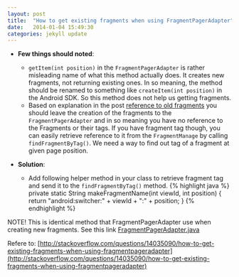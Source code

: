 ```yaml
---
layout: post
title:  "How to get existing fragments when using FragmentPagerAdapter"
date:   2014-01-04 15:49:30
categories: jekyll update
---
```


* **Few things should noted**:
    * `getItem(int position)` in the `FragmentPagerAdapter` is rather misleading name of what this
    method actually does. It creates new fragments, not returning existing ones. In so meaning, the
    method should be renamed to something like `createItem(int position)` in the Android SDK. So
    this method does not help us getting fragments.
    * Based on explanation in the post [reference to old fragments][refere to old Fragment] you 
    should leave the creation of the fragments to the 
    `FragmentPagerAdapter` and in so meaning you have no reference to the Fragments or their tags. 
    If you have fragment tag though, you can easily retrieve reference to it from the `FragmentManage`
    by calling `findFragmentByTag()`. We need a way to find out tag of a fragment at given page 
    position.  

* **Solution**:

    * Add following helper method in your class to retrieve fragment tag and send it to the
    `findFragmentByTag()` method.
{% highlight java %}
private static String makeFragmentName(int viewId, int position) {
     return "android:switcher:" + viewId + ":" + position;
}
{% endhighlight %}  

NOTE! This is identical method that FragmentPagerAdapter use when creating new fragments. See this link [FragmentPagerAdapter.java][FragmentPagerAdapter]    
  
Refere to: [http://stackoverflow.com/questions/14035090/how-to-get-existing-fragments-when-using-fragmentpageradapter](http://stackoverflow.com/questions/14035090/how-to-get-existing-fragments-when-using-fragmentpageradapter)

[refere to old Fragment]: http://stackoverflow.com/questions/9727173/support-fragmentpageradapter-holds-reference-to-old-fragments
[FragmentPagerAdapter]: http://code.google.com/p/openintents/source/browse/trunk/compatibility/AndroidSupportV2/src/android/support/v2/app/FragmentPagerAdapter.java#104
